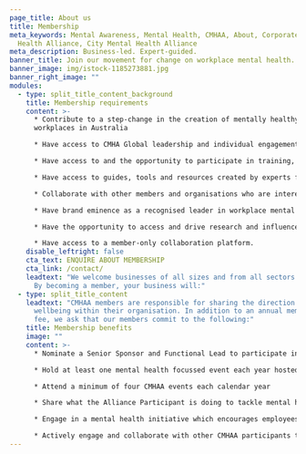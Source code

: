 ```yaml
---
page_title: About us
title: Membership
meta_keywords: Mental Awareness, Mental Health, CMHAA, About, Corporate Mental
  Health Alliance, City Mental Health Alliance
meta_description: Business-led. Expert-guided.
banner_title: Join our movement for change on workplace mental health.
banner_image: img/istock-1185273881.jpg
banner_right_image: ""
modules:
  - type: split_title_content_background
    title: Membership requirements
    content: >-
      * Contribute to a step-change in the creation of mentally healthy
      workplaces in Australia

      * Have access to CMHA Global leadership and individual engagement opportunities with CMHAA’s Expert Advisory Group

      * Have access to and the opportunity to participate in training, benchmarking and research in regard to mental health issues.

      * Have access to guides, tools and resources created by experts for CMHAA participants.

      * Collaborate with other members and organisations who are interested in or concerned with mental health on a common agenda, through participation in events, workshops and consultations.

      * Have brand eminence as a recognised leader in workplace mental health and invitations to participate in media requests and speaking events.

      * Have the opportunity to access and drive research and influence policymakers to improve quality of life of millions of Australians.

      * Have access to a member-only collaboration platform.
    disable_leftright: false
    cta_text: ENQUIRE ABOUT MEMBERSHIP
    cta_link: /contact/
    leadtext: "We welcome businesses of all sizes and from all sectors as members.
      By becoming a member, your business will:"
  - type: split_title_content
    leadtext: "CMHAA members are responsible for sharing the direction of mental
      wellbeing within their organisation. In addition to an annual membership
      fee, we ask that our members commit to the following:"
    title: Membership benefits
    image: ""
    content: >-
      * Nominate a Senior Sponsor and Functional Lead to participate in CMHAA

      * Hold at least one mental health focussed event each year hosted by the Alliance Participant.

      * Attend a minimum of four CMHAA events each calendar year

      * Share what the Alliance Participant is doing to tackle mental health and wellbeing in their workplace

      * Engage in a mental health initiative which encourages employees to share their experiences with mental health

      * Actively engage and collaborate with other CMHAA participants to share and learn from good practice
---
```

